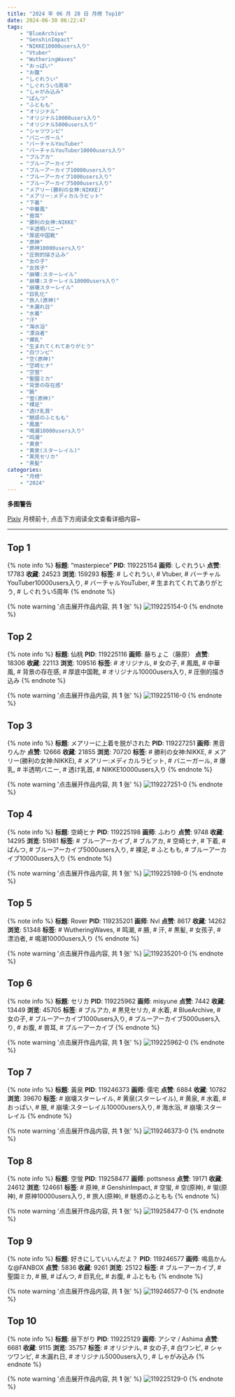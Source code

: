```yaml
---
title: "2024 年 06 月 28 日 月榜 Top10"
date: 2024-06-30 06:22:47
tags:
    - "BlueArchive"
    - "GenshinImpact"
    - "NIKKE10000users入り"
    - "Vtuber"
    - "WutheringWaves"
    - "おっぱい"
    - "お腹"
    - "しぐれうい"
    - "しぐれうい5周年"
    - "しゃがみ込み"
    - "ぱんつ"
    - "ふともも"
    - "オリジナル"
    - "オリジナル10000users入り"
    - "オリジナル5000users入り"
    - "シャツワンピ"
    - "バニーガール"
    - "バーチャルYouTuber"
    - "バーチャルYouTuber10000users入り"
    - "ブルアカ"
    - "ブルーアーカイブ"
    - "ブルーアーカイブ10000users入り"
    - "ブルーアーカイブ1000users入り"
    - "ブルーアーカイブ5000users入り"
    - "メアリー(勝利の女神:NIKKE)"
    - "メアリー:メディカルラビット"
    - "下着"
    - "中華風"
    - "兽耳"
    - "勝利の女神:NIKKE"
    - "半透明バニー"
    - "厚底中国靴"
    - "原神"
    - "原神10000users入り"
    - "圧倒的描き込み"
    - "女の子"
    - "女孩子"
    - "崩壊:スターレイル"
    - "崩壊:スターレイル10000users入り"
    - "崩壊スターレイル"
    - "巨乳化"
    - "旅人(原神)"
    - "木漏れ日"
    - "水着"
    - "汗"
    - "海水浴"
    - "漂泊者"
    - "爆乳"
    - "生まれてくれてありがとう"
    - "白ワンピ"
    - "空(原神)"
    - "空崎ヒナ"
    - "空蛍"
    - "聖園ミカ"
    - "背景の存在感"
    - "腋"
    - "蛍(原神)"
    - "裸足"
    - "透け乳首"
    - "魅惑のふともも"
    - "鳳凰"
    - "鳴潮10000users入り"
    - "鸣潮"
    - "黄泉"
    - "黄泉(スターレイル)"
    - "黒見セリカ"
    - "黒髪"
categories:
    - "月榜"
    - "2024"
---
```


<i class="fa fa-triangle-exclamation"></i>**多图警告**<i class="fa fa-triangle-exclamation"></i>

[Pixiv](https://www.pixiv.net/) 月榜前十, 点击下方阅读全文查看详细内容~

<!-- more -->

---

## Top 1

{% note info %}
**标题**: “masterpiece”
**PID**: 119225154 **画师**: しぐれうい
**点赞**: 17783 **收藏**: 24523 **浏览**: 159293
**标签**: # しぐれうい, # Vtuber, # バーチャルYouTuber10000users入り, # バーチャルYouTuber, # 生まれてくれてありがとう, # しぐれうい5周年
{% endnote %}

{% note warning '点击展开作品内容, 共 **1** 张' %}
![119225154-0](https://i.pixiv.re/img-original/img/2024/06/01/00/00/45/119225154_p0.jpg)
{% endnote %}

## Top 2

{% note info %}
**标题**: 仙桃
**PID**: 119225116 **画师**: 藤ちょこ（藤原）
**点赞**: 18306 **收藏**: 22113 **浏览**: 109516
**标签**: # オリジナル, # 女の子, # 鳳凰, # 中華風, # 背景の存在感, # 厚底中国靴, # オリジナル10000users入り, # 圧倒的描き込み
{% endnote %}

{% note warning '点击展开作品内容, 共 **1** 张' %}
![119225116-0](https://i.pixiv.re/img-original/img/2024/06/01/00/00/35/119225116_p0.png)
{% endnote %}

## Top 3

{% note info %}
**标题**: メアリーに上着を脱がされた
**PID**: 119227251 **画师**: 黒音りんか
**点赞**: 12666 **收藏**: 21855 **浏览**: 70720
**标签**: # 勝利の女神:NIKKE, # メアリー(勝利の女神:NIKKE), # メアリー:メディカルラビット, # バニーガール, # 爆乳, # 半透明バニー, # 透け乳首, # NIKKE10000users入り
{% endnote %}

{% note warning '点击展开作品内容, 共 **1** 张' %}
![119227251-0](https://i.pixiv.re/img-original/img/2024/06/01/00/48/01/119227251_p0.png)
{% endnote %}

## Top 4

{% note info %}
**标题**: 空崎ヒナ
**PID**: 119225198 **画师**: ふわり
**点赞**: 9748 **收藏**: 14295 **浏览**: 51981
**标签**: # ブルーアーカイブ, # ブルアカ, # 空崎ヒナ, # 下着, # ぱんつ, # ブルーアーカイブ5000users入り, # 裸足, # ふともも, # ブルーアーカイブ10000users入り
{% endnote %}

{% note warning '点击展开作品内容, 共 **1** 张' %}
![119225198-0](https://i.pixiv.re/img-original/img/2024/06/01/00/00/59/119225198_p0.jpg)
{% endnote %}

## Top 5

{% note info %}
**标题**: Rover
**PID**: 119235201 **画师**: Nvl
**点赞**: 8617 **收藏**: 14262 **浏览**: 51348
**标签**: # WutheringWaves, # 鸣潮, # 腋, # 汗, # 黒髪, # 女孩子, # 漂泊者, # 鳴潮10000users入り
{% endnote %}

{% note warning '点击展开作品内容, 共 **1** 张' %}
![119235201-0](https://i.pixiv.re/img-original/img/2024/06/01/09/00/36/119235201_p0.png)
{% endnote %}

## Top 6

{% note info %}
**标题**: セリカ
**PID**: 119225962 **画师**: misyune
**点赞**: 7442 **收藏**: 13449 **浏览**: 45705
**标签**: # ブルアカ, # 黒見セリカ, # 水着, # BlueArchive, # 女の子, # ブルーアーカイブ1000users入り, # ブルーアーカイブ5000users入り, # お腹, # 兽耳, # ブルーアーカイブ
{% endnote %}

{% note warning '点击展开作品内容, 共 **1** 张' %}
![119225962-0](https://i.pixiv.re/img-original/img/2024/06/01/00/13/28/119225962_p0.png)
{% endnote %}

## Top 7

{% note info %}
**标题**: 黃泉
**PID**: 119246373 **画师**: 儒宅
**点赞**: 6884 **收藏**: 10782 **浏览**: 39670
**标签**: # 崩壊スターレイル, # 黄泉(スターレイル), # 黄泉, # 水着, # おっぱい, # 腋, # 崩壊:スターレイル10000users入り, # 海水浴, # 崩壊:スターレイル
{% endnote %}

{% note warning '点击展开作品内容, 共 **1** 张' %}
![119246373-0](https://i.pixiv.re/img-original/img/2024/06/02/04/42/13/119246373_p0.jpg)
{% endnote %}

## Top 8

{% note info %}
**标题**: 空蛍
**PID**: 119258477 **画师**: pottsness
**点赞**: 19171 **收藏**: 24612 **浏览**: 124661
**标签**: # 原神, # GenshinImpact, # 空蛍, # 空(原神), # 蛍(原神), # 原神10000users入り, # 旅人(原神), # 魅惑のふともも
{% endnote %}

{% note warning '点击展开作品内容, 共 **1** 张' %}
![119258477-0](https://i.pixiv.re/img-original/img/2024/06/02/00/00/38/119258477_p0.jpg)
{% endnote %}

## Top 9

{% note info %}
**标题**: 好きにしていいんだよ？
**PID**: 119246577 **画师**: 鳴島かんな@FANBOX
**点赞**: 5836 **收藏**: 9261 **浏览**: 25122
**标签**: # ブルーアーカイブ, # 聖園ミカ, # 腋, # ぱんつ, # 巨乳化, # お腹, # ふともも
{% endnote %}

{% note warning '点击展开作品内容, 共 **1** 张' %}
![119246577-0](https://i.pixiv.re/img-original/img/2024/06/01/18/03/00/119246577_p0.png)
{% endnote %}

## Top 10

{% note info %}
**标题**: 昼下がり
**PID**: 119225129 **画师**: アシマ / Ashima
**点赞**: 6681 **收藏**: 9115 **浏览**: 35757
**标签**: # オリジナル, # 女の子, # 白ワンピ, # シャツワンピ, # 木漏れ日, # オリジナル5000users入り, # しゃがみ込み
{% endnote %}

{% note warning '点击展开作品内容, 共 **1** 张' %}
![119225129-0](https://i.pixiv.re/img-original/img/2024/06/01/00/00/37/119225129_p0.jpg)
{% endnote %}

